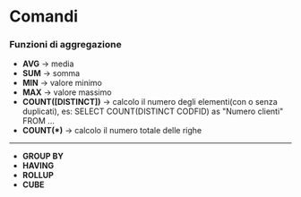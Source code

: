 # Comandi
### Funzioni di aggregazione
- **AVG** -> media
- **SUM** -> somma
- **MIN** -> valore minimo
- **MAX** -> valore massimo
- **COUNT([DISTINCT])** -> calcolo il numero degli elementi(con o senza duplicati), es: SELECT COUNT(DISTINCT CODFID) as "Numero clienti" FROM ...
- **COUNT(*)** -> calcolo il numero totale delle righe
---
- **GROUP BY**
- **HAVING**
- **ROLLUP**
- **CUBE**